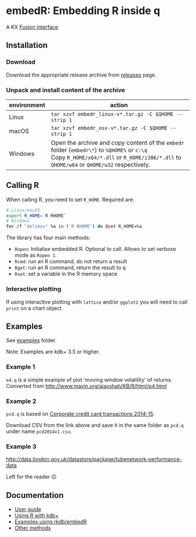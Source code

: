 # embedR: Embedding R inside q

A KX [Fusion interface](https://code.kx.com/q/interfaces)


## Installation

### Download
Download the appropriate release archive from [releases](../../releases/latest) page. 

### Unpack and install content of the archive 

environment     | action
----------------|---------------------------------------------------------------------------------------
Linux           | `tar xzvf embedr_linux-v*.tar.gz -C $QHOME --strip 1`
macOS           | `tar xzvf embedr_osx-v*.tar.gz -C $QHOME --strip 1`
Windows         | Open the archive and copy content of the `embedr` folder (`embedr\*`) to `%QHOME%` or `c:\q`<br/>Copy `R_HOME/x64/*.dll` or `R_HOME/i386/*.dll` to `QHOME/w64` or `QHOME/w32` respectively. 


## Calling R

When calling R, you need to set `R_HOME`. Required are:

```bash
# Linux/macOS
export R_HOME=`R RHOME`
# Windows
for /f "delims=" %a in ('R RHOME') do @set R_HOME=%a
```

The library has four main methods:

- `Ropen`: Initialise embedded R. Optional to call. Allows to set verbose mode as `Ropen 1`.
- `Rcmd`: run an R command, do not return a result
- `Rget`: run an R command, return the result to q
- `Rset`: set a variable in the R memory space


### Interactive plotting

If using interactive plotting with `lattice` and/or `ggplot2` you will need to call `print` on a chart object. 


## Examples

See [examples](examples) folder. 

Note: Examples are kdb+ 3.5 or higher.


### Example 1

`e4.q` is a simple example of plot 'moving window volatility' of returns. Converted from http://www.mayin.org/ajayshah/KB/R/html/p4.html


### Example 2

`pcd.q` is based on [Corporate credit card transactions 2014-15](https://data.gov.uk/dataset/corporate-credit-card-transaction-2014-15).

Download CSV from the link above and save it in the same folder as `pcd.q` under name `pcd2014v1.csv`.


### Example 3

<http://data.london.gov.uk/datastore/package/tubenetwork-performance-data>

Left for the reader :wink:

## Documentation

*    [User guide](docs/README.md)
*    [Using R with kdb+](docs/r-and-q.md)
*    [Examples using rkdb/embedR](docs/examples.md)
*    [Other methods](docs/other-methods.md)
